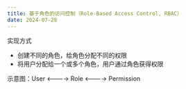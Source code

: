```yaml
---
title: 基于角色的访问控制（Role-Based Access Control, RBAC）
date: 2024-07-28
---
```

实现方式

- 创建不同的角色，给角色分配不同的权限
- 将用户分配给一个或多个角色，用户通过角色获得权限

示意图：User <----> Role <----> Permission

